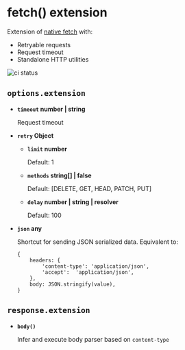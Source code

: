 # fetch() extension

Extension of [native fetch](https://developer.mozilla.org/en-US/docs/Web/API/Fetch_API) with:

* Retryable requests
* Request timeout
* Standalone HTTP utilities

![ci status](https://github.com/peteboere/fetch-ext/actions/workflows/ci.yml/badge.svg)

## `options.extension`

* **`timeout` number | string**

  Request timeout

* **`retry` Object**
  - **`limit` number**

    Default: 1
  - **`methods` string[] | false**

    Default: [DELETE, GET, HEAD, PATCH, PUT]
  - **`delay` number | string | resolver**

    Default: 100

* **`json` any**

  Shortcut for sending JSON serialized data. Equivalent to:
  ```
  {
      headers: {
          'content-type': 'application/json',
          'accept':  'application/json',
      },
      body: JSON.stringify(value),
  }
  ```

## `response.extension`

* **`body()`**

  Infer and execute body parser based on `content-type`
